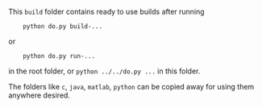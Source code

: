 This `build` folder contains ready to use builds after running
```
    python do.py build-...
```
or 
```
    python do.py run-...
```
in the root folder, or `python ../../do.py ...` in this folder. 

The folders like `c`, `java`, `matlab`, `python` can be copied away for using them anywhere desired. 
